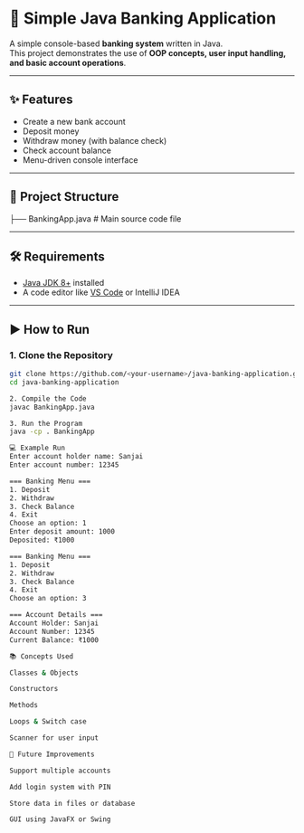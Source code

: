 # 🏦 Simple Java Banking Application

A simple console-based **banking system** written in Java.  
This project demonstrates the use of **OOP concepts, user input handling, and basic account operations**.  

---

## ✨ Features
- Create a new bank account  
- Deposit money  
- Withdraw money (with balance check)  
- Check account balance  
- Menu-driven console interface  

---

## 📂 Project Structure

├── BankingApp.java # Main source code file

---

## 🛠️ Requirements
- [Java JDK 8+](https://www.oracle.com/java/technologies/javase-downloads.html) installed  
- A code editor like [VS Code](https://code.visualstudio.com/) or IntelliJ IDEA  

---

## ▶️ How to Run

### **1. Clone the Repository**
```bash
git clone https://github.com/<your-username>/java-banking-application.git
cd java-banking-application

2. Compile the Code
javac BankingApp.java

3. Run the Program
java -cp . BankingApp

💻 Example Run
Enter account holder name: Sanjai
Enter account number: 12345

=== Banking Menu ===
1. Deposit
2. Withdraw
3. Check Balance
4. Exit
Choose an option: 1
Enter deposit amount: 1000
Deposited: ₹1000

=== Banking Menu ===
1. Deposit
2. Withdraw
3. Check Balance
4. Exit
Choose an option: 3

=== Account Details ===
Account Holder: Sanjai
Account Number: 12345
Current Balance: ₹1000

📚 Concepts Used

Classes & Objects

Constructors

Methods

Loops & Switch case

Scanner for user input

🚀 Future Improvements

Support multiple accounts

Add login system with PIN

Store data in files or database

GUI using JavaFX or Swing
